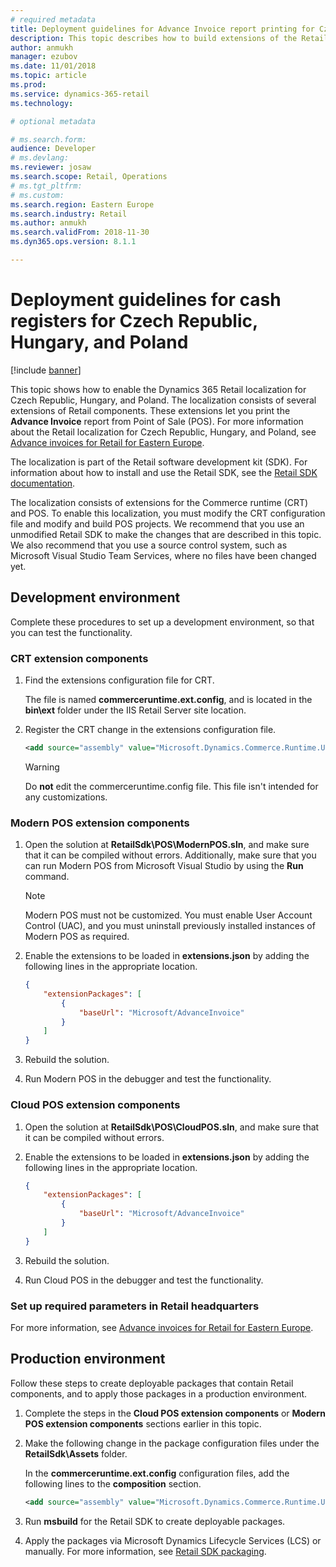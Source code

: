 ```yaml
---
# required metadata
title: Deployment guidelines for Advance Invoice report printing for Czech Republic, Hungary, and Poland
description: This topic describes how to build extensions of the Retail components to enable printing advance invoices from POS in Czech Republic, Hungary, and Poland.
author: anmukh
manager: ezubov
ms.date: 11/01/2018
ms.topic: article
ms.prod: 
ms.service: dynamics-365-retail
ms.technology: 

# optional metadata

# ms.search.form: 
audience: Developer
# ms.devlang: 
ms.reviewer: josaw
ms.search.scope: Retail, Operations
# ms.tgt_pltfrm: 
# ms.custom: 
ms.search.region: Eastern Europe
ms.search.industry: Retail
ms.author: anmukh
ms.search.validFrom: 2018-11-30
ms.dyn365.ops.version: 8.1.1

---
```

# Deployment guidelines for cash registers for Czech Republic, Hungary, and Poland

[!include [banner](../includes/banner.md)]


This topic shows how to enable the Dynamics 365 Retail localization for Czech Republic, Hungary, and Poland. The localization consists of several extensions of Retail components. These extensions let you print the **Advance Invoice** report from Point of Sale (POS). For more information about the Retail localization for Czech Republic, Hungary, and Poland, see [Advance invoices for Retail for Eastern Europe](./emea-eeu-advance-invoices-for-retail.md).

The localization is part of the Retail software development kit (SDK). For information about how to install and use the Retail SDK, see the [Retail SDK documentation](../dev-itpro/retail-sdk/retail-sdk-overview.md).

The localization consists of extensions for the Commerce runtime (CRT) and POS. To enable this localization, you must modify the CRT configuration file and modify and build POS projects. We recommend that you use an unmodified Retail SDK to make the changes that are described in this topic. We also recommend that you use a source control system, such as Microsoft Visual Studio Team Services, where no files have been changed yet.

## Development environment

Complete these procedures to set up a development environment, so that you can test the functionality.

### CRT extension components

1. Find the extensions configuration file for CRT.

    The file is named **commerceruntime.ext.config**, and is located in the **bin\\ext** folder under the IIS Retail Server site location.

2. Register the CRT change in the extensions configuration file.

    ``` xml
    <add source="assembly" value="Microsoft.Dynamics.Commerce.Runtime.UseAdvanceInvoice" />
    ```

    > [!WARNING]
    > Do **not** edit the commerceruntime.config file. This file isn't intended for any customizations.

### Modern POS extension components

1. Open the solution at **RetailSdk\\POS\\ModernPOS.sln**, and make sure that it can be compiled without errors. Additionally, make sure that you can run Modern POS from Microsoft Visual Studio by using the **Run** command.

    > [!NOTE]
    > Modern POS must not be customized. You must enable User Account Control (UAC), and you must uninstall previously installed instances of Modern POS as required.

2. Enable the extensions to be loaded in **extensions.json** by adding the following lines in the appropriate location.

    ``` json
    {
        "extensionPackages": [
            {
                "baseUrl": "Microsoft/AdvanceInvoice"
            }
        ]
    }
    ```

3. Rebuild the solution.
4. Run Modern POS in the debugger and test the functionality.

### Cloud POS extension components

1. Open the solution at **RetailSdk\\POS\\CloudPOS.sln**, and make sure that it can be compiled without errors.
2. Enable the extensions to be loaded in **extensions.json** by adding the following lines in the appropriate location.

    ``` json
    {
        "extensionPackages": [
            {
                "baseUrl": "Microsoft/AdvanceInvoice"
            }
        ]
    }
    ```

3. Rebuild the solution.
4. Run Cloud POS in the debugger and test the functionality.

### Set up required parameters in Retail headquarters

For more information, see [Advance invoices for Retail for Eastern Europe](./emea-eeu-advance-invoices-for-retail.md).

## Production environment

Follow these steps to create deployable packages that contain Retail components, and to apply those packages in a production environment.

1. Complete the steps in the **Cloud POS extension components** or **Modern POS extension components** sections earlier in this topic.
2. Make the following change in the package configuration files under the **RetailSdk\\Assets** folder.

    In the **commerceruntime.ext.config** configuration files, add the following lines to the **composition** section.

    ``` xml
    <add source="assembly" value="Microsoft.Dynamics.Commerce.Runtime.UseAdvanceInvoice" />
    ```

3. Run **msbuild** for the Retail SDK to create deployable packages.
4. Apply the packages via Microsoft Dynamics Lifecycle Services (LCS) or manually. For more information, see [Retail SDK packaging](../dev-itpro/retail-sdk/retail-sdk-packaging.md).
